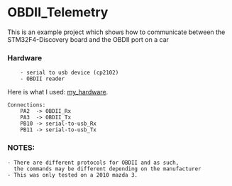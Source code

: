 # OBDII_Telemetry

This is an example project which shows how to communicate between the STM32F4-Discovery board and the OBDII port on a car
### Hardware
        - serial to usb device (cp2102)
        - OBDII reader
Here is what I used: [my_hardware](https://abboudscorner.wordpress.com/2014/02/21/stm32f4-car-telemetry-system/ "Title").
    
    Connections:
        PA2  -> OBDII_Rx 
        PA3  -> OBDII_Tx
        PB10 -> serial-to-usb_Rx
        PB11 -> serial-to-usb_Tx
    
### NOTES:
    - There are different protocols for OBDII and as such, 
      the commands may be different depending on the manufacturer
    - This was only tested on a 2010 mazda 3.